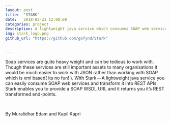 ```yaml
---
layout: post
title:  "STARK"
date:   2018-02-21 12:00:00
categories: project
description: A lightweight java service which consumes SOAP web service and transform into REST APIs 
img: stark_logo.png
github_url: "https://github.com/gofynd/Stark"


---
```



<p>Soap services are quite heavy weight and can be tedious to work with. Though these services are still important assets to many organisations it would be much easier to work with JSON rather than working with SOAP which is xml based( its no fun! ). With Stark — A lightweight java service you can easily consume SOAP web services and transform it into REST APIs. Stark enables you to provide a SOAP WSDL URL and it returns you it’s REST transformed end-points.</p>

<br>
<p>By Muralidhar Edam and Kapil Kapri</p>

